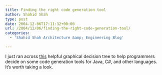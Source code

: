 ```yaml
---
title: Finding the right code generation tool
author: Shahid Shah
type: post
date: 2004-12-06T17:11:32+00:00
url: /2004/12/06/finding-the-right-code-generation-tool/
categories:
  - 'Shahid Shah Architecture &amp; Engineering Blog'

---
```

I just ran across [this][1] helpful graphical decision tree to help programmers decide on some code generation tools for Java, C#, and other languages. It&#8217;s worth taking a look.

 [1]: http://www.codegeneration.net/files/JavaOne_OnePageGuide_v1.pdf